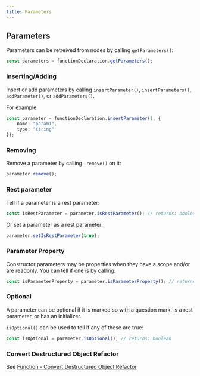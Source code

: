 ```yaml
---
title: Parameters
---
```


## Parameters

Parameters can be retreived from nodes by calling `getParameters()`:

```ts
const parameters = functionDeclaration.getParameters();
```

### Inserting/Adding

Insert or add parameters by calling `insertParameter()`, `insertParameters()`, `addParameter()`, or `addParameters()`.

For example:

```ts
const parameter = functionDeclaration.insertParameter(1, {
    name: "param1",
    type: "string"
});
```

### Removing

Remove a parameter by calling `.remove()` on it:

```ts
parameter.remove();
```

### Rest parameter

Tell if a parameter is a rest parameter:

```ts
const isRestParameter = parameter.isRestParameter(); // returns: boolean
```

Or set a parameter as a rest parameter:

```ts
parameter.setIsRestParameter(true);
```

### Parameter Property

Constructor parameters may be properties when they have a scope and/or are readonly. You can tell if one is by calling:

```ts
const isParameterProperty = parameter.isParameterProperty(); // returns: boolean
```

### Optional

A parameter can be optional if it is marked so with a question mark, is a rest parameter, or has an initializer.

`isOptional()` can be used to tell if any of these are true:

```ts
const isOptional = parameter.isOptional(); // returns: boolean
```

### Convert Destructured Object Refactor

See [Function - Convert Destructured Object Refactor](functions#convert-destructured-object-refactor)